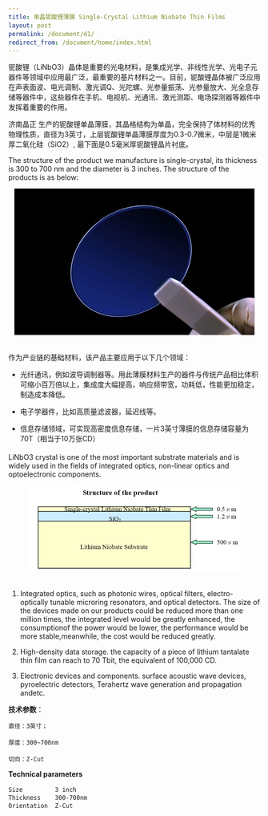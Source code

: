 ```yaml
---
title: 单晶铌酸锂薄膜 Single-Crystal Lithium Niobate Thin Films
layout: post
permalink: /document/d1/
redirect_from: /document/home/index.html
---
```


铌酸锂（LiNbO3）晶体是重要的光电材料，是集成光学、非线性光学、光电子元器件等领域中应用最广泛，最重要的基片材料之一。目前，铌酸锂晶体被广泛应用在声表面波、电光调制、激光调Q、光陀螺、光参量振荡、光参量放大、光全息存储等器件中，这些器件在手机、电视机、光通讯、激光测距、电场探测器等器件中发挥着重要的作用。

济南晶正 生产的铌酸锂单晶薄膜，其晶格结构为单晶，完全保持了体材料的优秀物理性质，直径为3英寸，上层铌酸锂单晶薄膜厚度为0.3-0.7微米，中层是1微米厚二氧化硅（SiO2）, 最下面是0.5毫米厚铌酸锂晶片衬底。

The structure of the product we manufacture is single-crystal, its thickness is 300 to 700 nm and the diameter is 3 inches. The structure of the products is as below:

 <div  align="center">
    <img src="/img/d11.jpg" class="img-responsive"> 
</div>

<br>

作为产业链的基础材料，该产品主要应用于以下几个领域：

* 光纤通讯，例如波导调制器等。用此薄膜材料生产的器件与传统产品相比体积可缩小百万倍以上，集成度大幅提高，响应频带宽，功耗低，性能更加稳定，制造成本降低。

* 电子学器件，比如高质量滤波器，延迟线等。

* 信息存储领域，可实现高密度信息存储，一片3英寸薄膜的信息存储容量为70T（相当于10万张CD）

 LiNbO3 crystal is one of the most important substrate materials and is widely used in the fields of integrated optics, non-linear optics and optoelectronic components.

<div  align="center">
    <img src="/img/d12.jpg" class="img-responsive"> 
</div>

<br>

 1.  Integrated optics, such as photonic wires, optical filters, electro-optically tunable microring resonators, and optical detectors. The size of the devices made on our products could be reduced more than one million times, the integrated level would be greatly enhanced, the    consumptionof the power would be lower, the performance would be more stable,meanwhile, the cost would be reduced greatly.

 2.  High-density data storage. the capacity of a piece of lithium tantalate thin film can reach to 70 Tbit, the equivalent of 100,000 CD.

 3.  Electronic devices and components. surface acoustic wave devices, pyroelectric detectors, Terahertz wave generation and propagation andetc.

 

**技术参数**：

    直径：3英寸；

    厚度：300~700nm

    切向：Z-Cut

 

**Technical parameters**

    Size         3 inch
    Thickness    300-700nm
    Orientation  Z-Cut